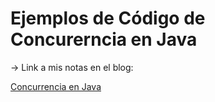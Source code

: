 # Ejemplos de Código de Concurerncia en Java

-> Link a mis notas en el blog:

[Concurrencia en Java](https://matiaspakua.github.io/tech.notes.io/pages/development/concurrencia_java.html)

